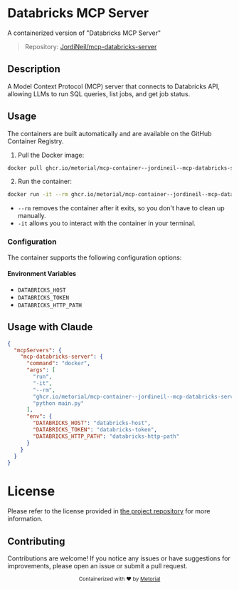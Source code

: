 
# Databricks MCP Server

A containerized version of "Databricks MCP Server"

> Repository: [JordiNeil/mcp-databricks-server](https://github.com/JordiNeil/mcp-databricks-server)

## Description

A Model Context Protocol (MCP) server that connects to Databricks API, allowing LLMs to run SQL queries, list jobs, and get job status.


## Usage

The containers are built automatically and are available on the GitHub Container Registry.

1. Pull the Docker image:

```bash
docker pull ghcr.io/metorial/mcp-container--jordineil--mcp-databricks-server--mcp-databricks-server
```

2. Run the container:

```bash
docker run -it --rm ghcr.io/metorial/mcp-container--jordineil--mcp-databricks-server--mcp-databricks-server 
```

- `--rm` removes the container after it exits, so you don't have to clean up manually.
- `-it` allows you to interact with the container in your terminal.


### Configuration

The container supports the following configuration options:




#### Environment Variables

- `DATABRICKS_HOST`
- `DATABRICKS_TOKEN`
- `DATABRICKS_HTTP_PATH`




## Usage with Claude

```json
{
  "mcpServers": {
    "mcp-databricks-server": {
      "command": "docker",
      "args": [
        "run",
        "-it",
        "--rm",
        "ghcr.io/metorial/mcp-container--jordineil--mcp-databricks-server--mcp-databricks-server",
        "python main.py"
      ],
      "env": {
        "DATABRICKS_HOST": "databricks-host",
        "DATABRICKS_TOKEN": "databricks-token",
        "DATABRICKS_HTTP_PATH": "databricks-http-path"
      }
    }
  }
}
```

# License

Please refer to the license provided in [the project repository](https://github.com/JordiNeil/mcp-databricks-server) for more information.

## Contributing

Contributions are welcome! If you notice any issues or have suggestions for improvements, please open an issue or submit a pull request.

<div align="center">
  <sub>Containerized with ❤️ by <a href="https://metorial.com">Metorial</a></sub>
</div>
  
